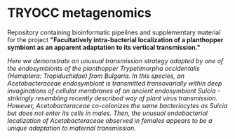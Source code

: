 # TRYOCC metagenomics
Repository containing bioinformatic pipelines and supplementary material for the project **"Facultatively intra-bacterial localization of a planthopper symbiont as an apparent adaptation to its vertical transmission."**

_Here we demonstrate an unusual transmission strategy adapted by one of the endosymbionts of the planthopper Trypetimorpha occidentalis (Hemiptera: Tropiduchidae) from Bulgaria. In this species, an Acetobacteraceae endosymbiont is transmitted transovarially within deep invaginations of cellular membranes of an ancient endosymbiont Sulcia - strikingly resembling recently described way of plant virus transmission. However, Acetobacteraceae co-colonizes the same bacteriocytes as Sulcia but does not enter its cells in males.  Then, the unusual endobacterial localization of Acetobacteraceae observed in females appears to be a unique adaptation to maternal transmission._

